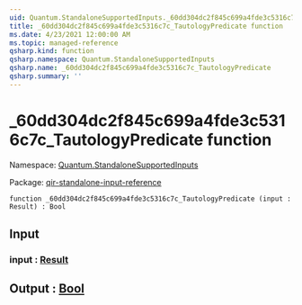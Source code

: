 ```yaml
---
uid: Quantum.StandaloneSupportedInputs._60dd304dc2f845c699a4fde3c5316c7c_TautologyPredicate
title: _60dd304dc2f845c699a4fde3c5316c7c_TautologyPredicate function
ms.date: 4/23/2021 12:00:00 AM
ms.topic: managed-reference
qsharp.kind: function
qsharp.namespace: Quantum.StandaloneSupportedInputs
qsharp.name: _60dd304dc2f845c699a4fde3c5316c7c_TautologyPredicate
qsharp.summary: ''
---
```


# _60dd304dc2f845c699a4fde3c5316c7c_TautologyPredicate function

Namespace: [Quantum.StandaloneSupportedInputs](xref:Quantum.StandaloneSupportedInputs)

Package: [qir-standalone-input-reference](https://nuget.org/packages/qir-standalone-input-reference)




```qsharp
function _60dd304dc2f845c699a4fde3c5316c7c_TautologyPredicate (input : Result) : Bool
```


## Input

### input : [Result](xref:microsoft.quantum.qsharp.valueliterals#result-literal)





## Output : [Bool](xref:microsoft.quantum.qsharp.valueliterals#bool-literals)

